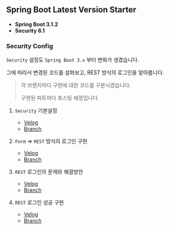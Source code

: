 ## Spring Boot Latest Version Starter

- **Spring Boot 3.1.2**
- **Security 6.1**

### Security Config

`Security` 설정도 `Spring Boot 3.x` 부터 변화가 생겼습니다.

그에 따라서 변경된 코드를 살펴보고, REST 방식의 로그인을 알아봅니다. 

> 각 브랜치마다 구현에 대한 코드를 구분시켰습니다.
> 
> 구현된 파트마다 포스팅 예정입니다.

1) `Security` 기본설정
   - [Velog](https://velog.io/@kide77/Spring-Boot-3.x-Security-%EA%B8%B0%EB%B3%B8-%EC%84%A4%EC%A0%95-%EB%B0%8F-%EB%B3%80%ED%99%94)
   - [Branch](https://github.com/keede7/boot-latest-starter/tree/security)

2) `Form` => `REST` 방식의 로그인 구현
    - [Velog](https://velog.io/@kide77/Spring-Boot-3.x-Security-Rest-API-%EB%A1%9C%EA%B7%B8%EC%9D%B8-%EC%9A%94%EC%B2%AD%EB%B6%80-%EA%B5%AC%ED%98%84-1)
    - [Branch](https://github.com/keede7/boot-latest-starter/tree/filter/login%231)

3) `REST` 로그인의 문제와 해결방안
   - [Velog](https://velog.io/@kide77/Security-6.1.x-Rest-%EB%A1%9C%EA%B7%B8%EC%9D%B8-%EC%84%B1%EA%B3%B5%EC%97%90-%EB%8C%80%ED%95%9C-%EA%B3%A0%EC%B0%B0-%EC%8A%A4%EC%95%95-%EC%A3%BC%EC%9D%98)
   - [Branch](https://github.com/keede7/boot-latest-starter/tree/filter/login%232)

4) `REST` 로그인 성공 구현
   - [Velog](https://velog.io/@kide77/Security-6.1.2-Rest-API-%EB%A1%9C%EA%B7%B8%EC%9D%B8-%EC%84%B1%EA%B3%B5-%EC%B2%98%EB%A6%AC-%EA%B5%AC%ED%98%84)
   - [Branch](https://github.com/keede7/boot-latest-starter/tree/login/success%231)